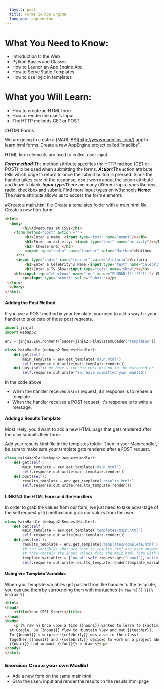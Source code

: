 ```yaml
---
  layout: post
  title: Forms in App Engine
  language: app-engine
---
```

# What You Need to Know:
+ Introduction to the Web
+ Python Basics and Classes
+ How to Launch an App Engine App
+ How to Serve Static Templates
+ How to use logic in templates

# What you Will Learn:
+ How to create an HTML form
+ How to render the user's input
+ The HTTP methods GET or POST

#HTML Forms

We are going to create a [MADLIBS][http://www.madglibs.com/] app to learn html forms. Create a new
AppEngine project called "madlibs".

HTML form elements are used to collect user input.

***Form method***:The method attribute specifies the HTTP method (GET or POST) to be used when submitting the forms.
***Action***:The action attribute tells which page to return to once the submit button is pressed. Since the handler takes care of the response, don't worry about the action attribute and leave it blank.
***Input type***:There are many different input types like text, radio, checkbox and submit. Find more input types on [w3schools](http://www.w3schools.com/html/html_form_input_types.asp)
***Name***: The name attribute allows us to access the form elements

#Create a main.html file
Create a templates folder with a main.html file. Create a new html form:

```html
<html>
  <body>
		<h1>Adventures at CSSI</h1>
    <form method="post" action ="">
		 <h3>Enter a name: <input type="text" name="noun1"/></h3>
		 <h3>Enter an activity: <input type="text" name="activity"/></h3>
		 <h3> Choose one: </h3>
		 <input type="radio" name="teacher" value="Matthew">Matthew
     <br>
     <input type="radio" name="teacher" value="Victoria">Victoria
		 <h3>Enter a Celebrity's Name:<input type="text" name="celebrity"/></h3>
		 <h3>Enter a TV Show:<input type="text" name="show"/></h3>
    <h3><input type="checkbox" name="fun" value="FUNNNN!!!!!!!!!!!"> Check here if you are having fun at CSSI<br>
		<p><input type="submit" value="Submit"></p>
 </form>
  </body>
</html>

```

#### Adding the  Post Method
If you use a POST method in your template, you need to add a way for your handler to take care of those post requests.


```python
import jinja2
import webapp2

env = jinja2.Environment(loader=jinja2.FileSystemLoader('templates'))

class MainHandler(webapp2.RequestHandler):
    def get(self):
    	main_template = env.get_template('main.html')
    	self.response.out.write(main_template.render())
    def post(self): ## here's the new POST method in the MainHandler
    	self.response.out.write("You have submitted your madlib")
```
In the code above
* When the handler receives a GET request, it's response is to render a template
* When the handler receives a POST request, it's response is to write a message.

####  Adding a Results Template
Most likely, you'll want to add a new HTML page that gets rendered after the user submits their form.

Add your results.html file in the templates folder. Then in your MainHandler, be sure to make sure your template gets rendered after a POST request.

```python
class MainHandler(webapp2.RequestHandler):
    def get(self):
    	main_template = env.get_template('main.html')
    	self.response.out.write(main_template.render())
    def post(self):
    	results_template = env.get_template('results.html')
    	self.response.out.write(results_template.render())
```

#### LINKING the HTML Form and the Handlers
In order to grab the values from our form, we just need to take advantage of the self.request.get() method and grab our values from the user.


```python
class MainHandler(webapp2.RequestHandler):
    def get(self):
    	main_template = env.get_template('templates/main.html')
    	self.response.out.write(main_template.render())
    def post(self):
    	results_template = env.get_template('templates/complete.html')
    	## the variables that are sent to results.html are user_answer_1 and user_answer_2
    	## they contain the input values from the main.html form with names answer1 and answer2
    	template_variables = {'noun1':self.request.get("noun1"),'activity':self.request.get("activity"),'teacher':self.request.get("teacher"),'celebrity':self.request.get("celebrity"), 'show':self.request.get("show"), 'fun':self.request.get("fun")}
    	self.response.out.write(results_template.render(template_variables))
```

#### Using the Template Variables
When your template variables get passed from the handler to the template, you can use them by surrounding them with mustaches `{% raw %}{{ }}{% endraw %}`

```html
<html>
<head>
	<title>Your CSSI Story!</title>
</head>
<body>
	<p>{% raw %} Once upon a time {{noun1}} wanted to learn to {{activity}}
  at Google. So {{noun1}} flew to Mountain View and met {{teacher}}.
  To {{noun1}}'s surpise {{celebrity}} was also in the class!
  Together {{noun1}} and {{celebrity}} decided to work on a project about {{show}}.
  {{noun1}} had so much {{fun}}{% endraw %}</p>
</body>
</html>

```
### Exercise: Create your own Madlib!

* Add a new form on the same main.html
* Grab the users input and render the results on the results.html page
